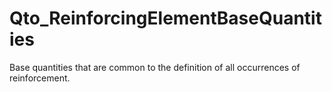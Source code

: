 # Qto_ReinforcingElementBaseQuantities

Base quantities that are common to the definition of all occurrences of reinforcement.<!-- end of definition -->
